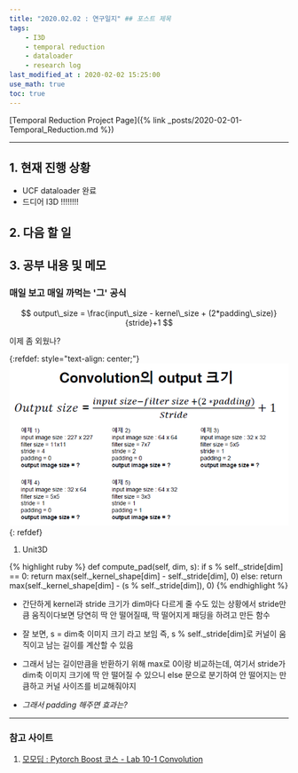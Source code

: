 ```yaml
---
title: "2020.02.02 : 연구일지" ## 포스트 제목
tags:
    - I3D
    - temporal reduction
    - dataloader
    - research log
last_modified_at : 2020-02-02 15:25:00
use_math: true
toc: true
---
```

[Temporal Reduction Project Page]({% link _posts/2020-02-01-Temporal_Reduction.md %})

<hr>

## 1. 현재 진행 상황

- UCF dataloader 완료
- 드디어 I3D !!!!!!!!

## 2. 다음 할 일


## 3. 공부 내용 및 메모

### 매일 보고 매일 까먹는 '그' 공식

$$ output\_size = \frac{input\_size - kernel\_size + (2*padding\_size)}{stride}+1 $$

이제 좀 외웠나?

{:refdef: style="text-align: center;"}
![conv_size](/assets/images/2020-02-02-conv크기.PNG){: refdef}
1) Unit3D

{% highlight ruby %}
def compute_pad(self, dim, s):
        if s % self._stride[dim] == 0:
            return max(self._kernel_shape[dim] - self._stride[dim], 0)
        else:
            return max(self._kernel_shape[dim] - (s % self._stride[dim]), 0)
{% endhighlight %}

- 간단하게 kernel과 stride 크기가 dim마다 다르게 줄 수도 있는 상황에서 stride만큼 움직이다보면 당연히 딱 안 떨어질때, 딱 떨어지게 패딩을 하려고 만든 함수

- 잘 보면, s = dim축 이미지 크기 라고 보임 즉, s % self._stride[dim]로 커널이 움직이고 남는 길이를 계산할 수 있음

- 그래서 남는 길이만큼을 반환하기 위해 max로 0이랑 비교하는데, 여기서 stride가 dim축 이미지 크기에 딱 안 떨어질 수 있으니 else 문으로 분기하여 안 떨어지는 만큼하고 커널 사이즈를 비교해줘야지

- *그래서 padding 해주면 효과는?*



<hr>

### 참고 사이트

1. [모모딥 : Pytorch Boost 코스 - Lab 10-1 Convolution](https://www.edwith.org/boostcourse-dl-pytorch/lecture/43764/)